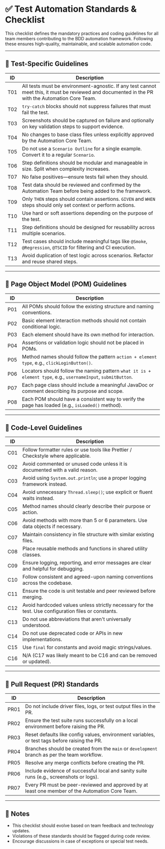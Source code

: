 # ✅ Test Automation Standards & Checklist

This checklist defines the mandatory practices and coding guidelines for all team members contributing to the BDD automation framework. Following these ensures high-quality, maintainable, and scalable automation code.

---

## 🔹 Test-Specific Guidelines

| ID   | Description |
|------|-------------|
| T01  | All tests must be environment-agnostic. If any test cannot meet this, it must be reviewed and documented in the PR with the Automation Core Team. |
| T02  | `try-catch` blocks should not suppress failures that must fail the test. |
| T03  | Screenshots should be captured on failure and optionally on key validation steps to support evidence. |
| T04  | No changes to base class files unless explicitly approved by the Automation Core Team. |
| T05  | Do not use a `Scenario Outline` for a single example. Convert it to a regular `Scenario`. |
| T06  | Step definitions should be modular and manageable in size. Split when complexity increases. |
| T07  | No false positives—ensure tests fail when they should. |
| T08  | Test data should be reviewed and confirmed by the Automation Team before being added to the framework. |
| T09  | Only `THEN` steps should contain assertions. `GIVEN` and `WHEN` steps should only set context or perform actions. |
| T10  | Use hard or soft assertions depending on the purpose of the test. |
| T11  | Step definitions should be designed for reusability across multiple scenarios. |
| T12  | Test cases should include meaningful tags like `@Smoke`, `@Regression`, `@TSCID` for filtering and CI execution. |
| T13  | Avoid duplication of test logic across scenarios. Refactor and reuse shared steps. |

---

## 🧩 Page Object Model (POM) Guidelines

| ID   | Description |
|------|-------------|
| P01  | All POMs should follow the existing structure and naming conventions. |
| P02  | Basic element interaction methods should not contain conditional logic. |
| P03  | Each element should have its own method for interaction. |
| P04  | Assertions or validation logic should not be placed in POMs. |
| P05  | Method names should follow the pattern `action + element type`, e.g., `clickLoginButton()`. |
| P06  | Locators should follow the naming pattern `what it is + element type`, e.g., `usernameInput`, `submitButton`. |
| P07  | Each page class should include a meaningful JavaDoc or comment describing its purpose and scope. |
| P08  | Each POM should have a consistent way to verify the page has loaded (e.g., `isLoaded()` method). |

---

## 🔧 Code-Level Guidelines

| ID   | Description |
|------|-------------|
| C01  | Follow formatter rules or use tools like Prettier / Checkstyle where applicable. |
| C02  | Avoid commented or unused code unless it is documented with a valid reason. |
| C03  | Avoid using `System.out.println`; use a proper logging framework instead. |
| C04  | Avoid unnecessary `Thread.sleep()`; use explicit or fluent waits instead. |
| C05  | Method names should clearly describe their purpose or action. |
| C06  | Avoid methods with more than 5 or 6 parameters. Use data objects if necessary. |
| C07  | Maintain consistency in file structure with similar existing files. |
| C08  | Place reusable methods and functions in shared utility classes. |
| C09  | Ensure logging, reporting, and error messages are clear and helpful for debugging. |
| C10  | Follow consistent and agreed-upon naming conventions across the codebase. |
| C11  | Ensure the code is unit testable and peer reviewed before merging. |
| C12  | Avoid hardcoded values unless strictly necessary for the test. Use configuration files or constants. |
| C13  | Do not use abbreviations that aren't universally understood. |
| C14  | Do not use deprecated code or APIs in new implementations. |
| C15  | Use `final` for constants and avoid magic strings/values. |
| C16  | N/A (C17 was likely meant to be C16 and can be removed or updated). |

---

## 🔁 Pull Request (PR) Standards

| ID   | Description |
|------|-------------|
| PR01 | Do not include driver files, logs, or test output files in the PR. |
| PR02 | Ensure the test suite runs successfully on a local environment before raising the PR. |
| PR03 | Reset defaults like config values, environment variables, or test tags before raising the PR. |
| PR04 | Branches should be created from the `main` or `development` branch as per the team workflow. |
| PR05 | Resolve any merge conflicts before creating the PR. |
| PR06 | Include evidence of successful local and sanity suite runs (e.g., screenshots or logs). |
| PR07 | Every PR must be peer-reviewed and approved by at least one member of the Automation Core Team. |

---

## 📌 Notes

- This checklist should evolve based on team feedback and technology updates.
- Violations of these standards should be flagged during code review.
- Encourage discussions in case of exceptions or special test needs.

